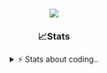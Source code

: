 <div align="center">
  
<p align="center">
  <img src="https://lanyard.cnrad.dev/api/1018290650602553364" />
</p>

### 📈Stats
<details>
    <summary> ⚡ Stats about coding.. </> </summary>
    <br/>

<!--START_SECTION:waka-->
![Code Time](http://img.shields.io/badge/Code%20Time-32%20hrs%2052%20mins-blue)

![Profile Views](http://img.shields.io/badge/Profile%20Views-20-blue)

**🐱 My GitHub Data** 

> 📦 1.1 MB Used in GitHub's Storage 
 > 
> 💼 Opted to Hire
 > 
> 📜 5 Public Repositories 
 > 
> 🔑 18 Private Repositories 
 > 
**I'm a Night 🦉** 

```text
🌞 Morning                26 commits          ██░░░░░░░░░░░░░░░░░░░░░░░   06.30 % 
🌆 Daytime                180 commits         ███████████░░░░░░░░░░░░░░   43.58 % 
🌃 Evening                165 commits         ██████████░░░░░░░░░░░░░░░   39.95 % 
🌙 Night                  42 commits          ███░░░░░░░░░░░░░░░░░░░░░░   10.17 % 
```
📅 **I'm Most Productive on Sunday** 

```text
Monday                   23 commits          █░░░░░░░░░░░░░░░░░░░░░░░░   05.57 % 
Tuesday                  45 commits          ███░░░░░░░░░░░░░░░░░░░░░░   10.90 % 
Wednesday                68 commits          ████░░░░░░░░░░░░░░░░░░░░░   16.46 % 
Thursday                 67 commits          ████░░░░░░░░░░░░░░░░░░░░░   16.22 % 
Friday                   50 commits          ███░░░░░░░░░░░░░░░░░░░░░░   12.11 % 
Saturday                 71 commits          ████░░░░░░░░░░░░░░░░░░░░░   17.19 % 
Sunday                   89 commits          █████░░░░░░░░░░░░░░░░░░░░   21.55 % 
```


📊 **This Week I Spent My Time On** 

```text
🕑︎ Time Zone: Europe/Berlin

💬 Programming Languages: 
Other                    1 hr 13 mins        ████████████████████░░░░░   80.01 % 
Lua                      12 mins             ███░░░░░░░░░░░░░░░░░░░░░░   13.94 % 
INI                      5 mins              ██░░░░░░░░░░░░░░░░░░░░░░░   06.05 % 

🔥 Editors: 
VS Code                  1 hr 31 mins        █████████████████████████   100.00 % 

🐱‍💻 Projects: 
Unknown Project          1 hr 24 mins        ███████████████████████░░   92.50 % 
[gamemode]               6 mins              ██░░░░░░░░░░░░░░░░░░░░░░░   07.31 % 
[framework]              0 secs              ░░░░░░░░░░░░░░░░░░░░░░░░░   00.19 % 

💻 Operating System: 
Windows                  1 hr 31 mins        █████████████████████████   100.00 % 
```

**I Mostly Code in JavaScript** 

```text
JavaScript               8 repos             ██████████░░░░░░░░░░░░░░░   38.10 % 
Lua                      5 repos             ██████░░░░░░░░░░░░░░░░░░░   23.81 % 
Python                   3 repos             ████░░░░░░░░░░░░░░░░░░░░░   14.29 % 
TypeScript               2 repos             ██░░░░░░░░░░░░░░░░░░░░░░░   09.52 % 
HTML                     1 repo              █░░░░░░░░░░░░░░░░░░░░░░░░   04.76 % 
```




 Last Updated on 09/10/2024 08:44:32 UTC
<!--END_SECTION:waka-->
</details>

